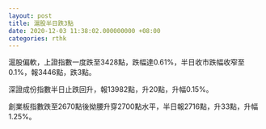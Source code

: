 ```yaml
---
layout: post
title: 滬股半日跌3點
date: 2020-12-03 11:38:02.000000000 +08:00
categories: rthk
---
```


滬股偏軟，上證指數一度跌至3428點，跌幅達0.61%，半日收市跌幅收窄至0.1%，報3446點，跌3點。

深證成份指數半日止跌回升，報13982點，升20點，升幅0.15%。

創業板指數跌至2670點後拗腰升穿2700點水平，半日報2716點，升33點，升幅1.25%。

